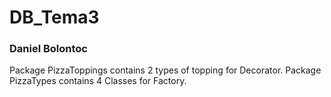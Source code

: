 # DB_Tema3
### Daniel Bolontoc

Package PizzaToppings contains 2 types of topping for Decorator.
Package PizzaTypes contains 4 Classes for Factory.
